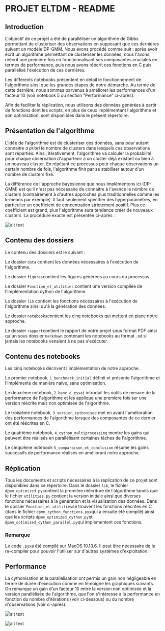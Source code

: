 # PROJET ELTDM - README


## Introduction

L'objectif de ce projet a été de paralléliser un algorithme de Gibbs permettant de clusteriser des observations en supposant que ces dernières suivent un modèle DP-GMM. Nous avons procédé comme suit : après avoir écrit un algorithme permettant de clusteriser les données, nous l'avons réécrit une première fois en fonctionnalisant ses composantes cruciales en termes de performance, puis nous avons réécrit ces fonctions en C puis parallélisé l'exécution de ces dernières. 

Les différents notebooks présentent en détail le fonctionnement de l'algorithme ainsi que les grandes étapes de notre démarche.  Au terme de cette dernière, nous sommes parvenus à améliorer les performances d'un facteur 10 (voir notebook 5 ou section "Performance" ci-après).

Afin de faciliter la réplication, nous utilisons des données générées à partir de fonctions dont les scripts, en plus de ceux implémentant l'algorithme et son optimisation, sont disponibles dans le présent répertoire. 

## Présentation de l'algorithme

L'idée de l'algorithme est de clusteriser des données, sans pour autant connaitre <i> a priori </i> le nombre de clusters dans lesquels ces observations sont réparties. Ainsi, itérativement, l'algorithme va calculer la probabilité pour chaque observation d'appartenir à un cluster déjà existant ou bien à un nouveau cluster. En répétant ce processus pour chaque observations un certain nombre de fois, l'algorithme finit par se stabiliser autour d'un nombre de clusters fixé. 

La différence de l'approche bayésienne que nous implémentons ici (DP-GMM) est qu'il n'est pas nécessaire de connaitre à l'avance le nombre de clusters (contrairement à d'autres approches plus traditionnelles comme les k-means par exemple). Il faut seulement spécifier des hyperparamètres, en particulier un coefficient de concentration strictement positif. Plus ce coefficient est grand, plus l'algorithme aura tendance  créer de nouveaux clusters. La procédure exacte est présentée ci-après :

![alt text](https://github.com/hugothimonier/DPMM_optimization/blob/master/figures/algorithm.png)


## Contenu des dossiers

Le contenu des dossiers est le suivant : 

Le dossier ```data``` contient les données nécessaires à l'exécution de l'algorithme. 

Le dossier ```figures```contient les figures générées au cours du processus. 

Le dossier ```Fonction_et_utilities``` contient une version compilée de l'implémentation cython de l'algorithme. 

Le dossier ```lib``` contient les fonctions nécéssaires à l'exécution de l'algorithme ainsi qu'à la génération des données. 

Le dossier ```notebooks```contient les cinq notebooks qui mettent en place notre approche. 

Le dossier ```rapport```contient le rapport de notre projet sous format PDF ainsi qu'un sous dossier ```markdown``` contenant les notebooks au format ```.md``` si jamais les notebooks venaient à ne pas s'exécuter.

## Contenu des notebooks

Les cinq notebooks décrivent l'implémentation de notre approche. 

Le premier notebook, ```1_benchmark_initial``` définit et présente l'algorithme et l'implémente de manière naïve, sans optimisation.

Le deuxième notebook, ```2_banc_d_essai``` introduit les outils de mesure de la performance de l'algorithme et les applique une première fois sur une version réécrite mais non optimisée de l'algorithme.

Le troisième notebook, ```3_version_cythonisee``` met en avant l'amélioration des performances de l'algorithme lorsque des composantes de ce dernier ont été réécrites en C.

Le quatrième notebook, ```4_cython_multiprocessing``` montre les gains qui peuvent être réalisés en parallélisant certaines tâches de l'algorithme.

Le cinquième notebook ```5_comparaison_et_conclusion``` résume les gains successifs de performance réalisés en améliorant notre approche. 

## Réplication

Tous les documents et scripts nécessaires à la réplication de ce projet sont disponibles dans ce répertoire. Dans le dossier ```lib```, le fichier ```dpmm_optimized.py```contient la première réécriture de l'algorithme tandis que le fichier ```utilities.py``` contient la version initiale ainsi que diverses fonctions nécessaires à la génération et la visualisation des données. Dans le dossier ```Fonction_et_utilities```se trouvent les fonctions réécrites en C (dans le fichier ```dpmm_cython_functions.pyx```qui a ensuite été compilé) ainsi que les scripts ```dpmm_optimized_cython.py```et ```dpmm_optimized_cython_parallel.py```qui implémentent ces fonctions. 

### Remarque

Le code ```.pyx```a été compilé sur MacOS 10.13.6. Il peut être nécessaire de le re-compiler pour pouvoir l'utiliser sur d'autres systèmes d'exploitation. 

## Performance

La cythonisation et la parallélisation ont permis un gain non négligeable en terme de durée d'execution comme en témoigne les graphiques suivants. On remarque un gain d'un facteur 10 entre la version non optimisée et la version parallélisée de l'algorithme, que l'on s'intéresse à la performance en fonction du nombre d'itérations (voir ci-dessous) ou du nombre d'observations (voir ci-après).

![alt text](https://github.com/hugothimonier/DPMM_optimization/blob/master/figures/iterations_comparison.png)

![alt text](https://github.com/hugothimonier/DPMM_optimization/blob/master/figures/observations_comparison.png)

